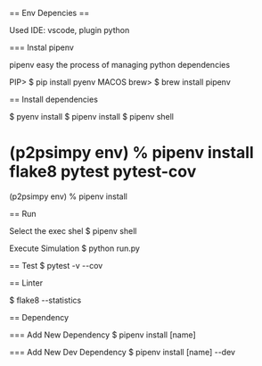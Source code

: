 
== Env Depencies ==

Used IDE: vscode, plugin python

=== Instal pipenv

pipenv easy the process of managing python dependencies

PIP> $ pip install pyenv
MACOS brew>  $ brew install pipenv 

== Install dependencies 

$ pyenv install 
$ pipenv install
$ pipenv shell
# (p2psimpy env) % pipenv install flake8 pytest pytest-cov
(p2psimpy env) % pipenv install

==  Run 

Select the exec shel 
$ pipenv shell

Execute Simulation
$ python run.py

== Test
 $ pytest -v --cov


== Linter 

 $ flake8 --statistics

== Dependency

=== Add New Dependency
$ pipenv install [name]

=== Add New Dev Dependency
$ pipenv install [name] --dev